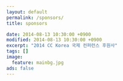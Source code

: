 ```yaml
---
layout: default
permalink: /sponsors/
title: sponsors

date: 2014-08-13 10:30:00 +0900
modified: 2014-08-13 10:30:00 +0900
excerpt: "2014 CC Korea 국제 컨퍼런스 후원사"
tags: []
image:
  feature: mainbg.jpg
ads: false  
---
```

